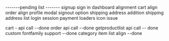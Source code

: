 -------pending list -------
signup
sign in
dashboard alignment
cart align
order align
profile modal
signout option
shipping address addition
shipping address list
login session
payment
loaders
icon issue

cart - api call --done
order api call --done
getproductlist api call -- done
custom fontfamily support --done
category item list align --done
